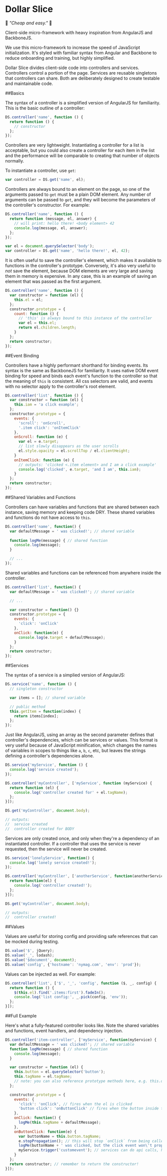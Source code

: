 Dollar Slice
============

🍕 _"Cheap and easy."_ 🍕

Client-side micro-framework with heavy inspiration from AngularJS and BackboneJS.

We use this micro-framework to increase the speed of JavaScript initialization. It's styled with familiar syntax from Angular and Backbone to reduce onboarding and training, but highly simplified.

Dollar Slice divides client-side code into controllers and services. Controllers control a portion of the page. Services are reusable singletons that controllers can share. Both are deliberately designed to create testable and maintainable code.

##Basics

The syntax of a controller is a simplified version of AngularJS for familiarity. This is the basic outline of a controller:

```js
DS.controller('name', function () {
  return function () {
    // constructor
  };
});
```

Controllers are very lightweight. Instantiating a controller for a list is acceptable, but you could also create a controller for each item in the list and the performance will be comparable to creating that number of objects normally.

To instantiate a controller, use `get`:

```js
var controller = DS.get('name', el);
```

Controllers are always bound to an element on the page, so one of the arguments passed to `get` must be a plain DOM element. Any number of arguments can be passed to `get`, and they will become the parameters of the controller's constructor. For example:

```js
DS.controller('name', function () {
  return function (message, el, answer) {
    // will print: hello there! <body element> 42
    console.log(message, el, answer);
  };
});

var el = document.querySelector('body');
var controller = DS.get('name', 'hello there!', el, 42);
```

It is often useful to save the controller's element, which makes it available to functions in the controller's prototype. Conversely, it's also very useful to _not_ save the element, because DOM elements are very large and saving them in memory is expensive. In any case, this is an example of saving an element that was passed as the first argument.

```js
DS.controller('name', function () {
  var constructor = function (el) {
    this.el = el;
  };
  constructor.prototype = {
    count: function () {
      // 'this' is always bound to this instance of the controller
      var el = this.el;
      return el.children.length;
    }
  };
  return constructor;
});
```

##Event Binding

Controllers have a highly performant shorthand for binding events. Its syntax is the same as BackboneJS for familiarity. It uses native DOM event binding for speed and binds each event's function to the controller so that the meaning of `this` is consistent. All css selectors are valid, and events with no selector apply to the controller's root element.

```js
DS.controller('list', function () {
  var constructor = function (el) {
    this.iam = 'a click example';
  };
  constructor.prototype = {
    events: {
      'scroll': 'onScroll',
      '.item click': 'onItemClick'
    },
    onScroll: function (e) {
      var el = e.target;
      // list slowly disappears as the user scrolls
      el.style.opacity = el.scrollTop / el.clientHeight;
    }
    onItemClick: function (e) {
      // outputs: 'clicked <.item element> and I am a click example'
      console.log('clicked', e.target, 'and I am', this.iam);
    }
  };
  return constructor;
});
```

##Shared Variables and Functions

Controllers can have variables and functions that are shared between each instance, saving memory and keeping code DRY. These shared variables and functions do not have access to `this`.

```js
DS.controller('name', function() {
  var defaultMessage = ' was clicked!'; // shared variable
  
  function logMe(message) { // shared function
    console.log(message);
  }

  // ...
});
```

Shared variables and functions can be referenced from anywhere inside the controller.

```js
DS.controller('list', function() {
  var defaultMessage = ' was clicked!'; // shared variable

  // ...

  var constructor = function() {}
  constructor.prototype = {
    events: {
      'click': 'onClick'
    },
    onClick: function(e) {
      console.log(e.target + defaultMessage);
    }
  };
  return constructor;
});
```

##Services

The syntax of a service is a simplied version of AngularJS:

```js
DS.service('name', function () {
  // singleton constructor

  var items = []; // shared variable

  // public method
  this.getItem = function(index) {
    return items[index];
  };
});
```

Just like AngularJS, using an array as the second parameter defines that controller's dependencies, which can be services or values. This format is very useful because of JavaScript minification, which changes the names of variables in scopes to things like `a`, `b`, `c`, etc, but leaves the strings defining a controller's dependencies alone.

```js
DS.service('myService', function () {
  console.log('service created');
});

DS.controller('myController', ['myService', function (myService) {
  return function (el) {
    console.log('controller created for' + el.tagName);
  };
}]);

DS.get('myController', document.body);

// outputs:
//  service created
//  controller created for BODY
```

Services are only created once, and only when they're a dependency of an instantiated controller. If a controller that uses the service is never requested, then the service will never be created.

```js
DS.service('lonelyService', function() {
  console.log('lonely service created!');
});

DS.controller('myController', ['anotherService', function(anotherService) {
  return function(el) {
    console.log('controller created!');
  };
}]);

DS.get('myController', document.body);

// outputs:
//  controller created!
```

##Values

Values are useful for storing config and providing safe references that can be mocked during testing.

```js
DS.value('$', jQuery);
DS.value('_', lodash);
DS.value('$document', document);
DS.value('config', {'hostname': 'nymag.com', 'env': 'prod'});
```

Values can be injected as well. For example:

```js
DS.controller('list', ['$', '_', 'config', function ($, _, config) {
  return function () {
    $(this.el).find('.items:first').fadeIn();
    console.log('list config:', _.pick(config, 'env'));
  };
}]);
```

##Full Example

Here's what a fully-featured controller looks like. Note the shared variables and functions, event handlers, and dependency injection.

```js
DS.controller('item-controller', ['myService', function(myService) {
  var defaultMessage = ' was clicked!'; // shared variable
  function logMe(message) { // shared function
    console.log(message);
  }

  var constructor = function (el) {
    this.button = el.querySelector('button');
    this.tagName = el.tagName;
    // note: you can also reference prototype methods here, e.g. this.onClick()
  };

  constructor.prototype = {
    events: {
      'click': 'onClick', // fires when the el is clicked
      'button click': 'onButtonClick' // fires when the button inside the el is clicked
    },
    onClick: function() {
      logMe(this.tagName + defaultMessage);
    },
    onButtonClick: function(e) {
      var buttonName = this.button.tagName;
      e.stopPropagation(); // this will stop `onClick` from being called
      logMe(buttonName + ' was clicked, but the click event won\'t propagate!');
      myService.trigger('customevent'); // services can do api calls, handle custom events, and much more
    }
  };
  return constructor; // remember to return the constructor!
}]);
```
